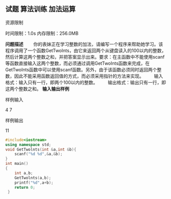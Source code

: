## 试题 算法训练 加法运算

资源限制

时间限制：1.0s  内存限制：256.0MB

**问题描述**
　　你的表妹正在学习整数的加法，请编写一个程序来帮助她学习。该程序调用了一个函数GetTwoInts，由它来返回两个从键盘读入的100以内的整数，然后计算这两个整数之和，并把答案显示出来。要求：在主函数中不能使用scanf等函数直接输入这两个整数，而必须通过调用GetTwoInts函数来完成，在GetTwoInts函数中可以使用scanf函数。另外，由于该函数必须同时返回两个整数，因此不能采用函数返回值的方式，而必须采用指针的方法来实现。
　　输入格式：输入只有一行，即两个100以内的整数。
　　输出格式：输出只有一行，即这两个整数之和。
**输入输出样例**

样例输入

4 7

样例输出

11



```c++
#include<iostream>
using namespace std;
void GetTwolnts(int &a,int &b){
	scanf("%d %d",&a,&b);
}
int main()
{
	int a,b;
	GetTwolnts(a,b);
	printf("%d",a+b);
	return 0;
 } 
```

